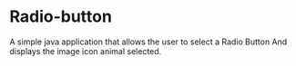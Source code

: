 # Radio-button

A simple java application that allows the user to select a Radio Button And displays the image icon animal selected. 
